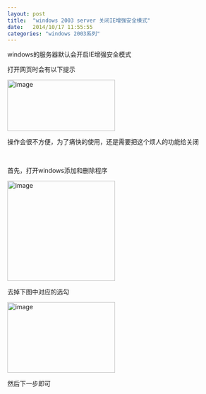```yaml
---
layout: post
title:  "windows 2003 server 关闭IE增强安全模式"
date:   2014/10/17 11:55:55
categories: "windows 2003系列"
---
```

<p>windows的服务器默认会开启IE增强安全模式</p> <p>打开网页时会有以下提示</p> <p><a href="http://francisar.github.io/images/2014-10-16/Windows-Live-Writer_windows-2003-server-_14F07_image_2.png"><img title="image" style="border-top: 0px; border-right: 0px; background-image: none; border-bottom: 0px; padding-top: 0px; padding-left: 0px; margin: 0px; border-left: 0px; display: inline; padding-right: 0px" border="0" alt="image" src="http://francisar.github.io/images/2014-10-16/Windows-Live-Writer_windows-2003-server-_14F07_image_thumb.png" width="244" height="116"></a></p> <p>操作会很不方便，为了痛快的使用，还是需要把这个烦人的功能给关闭</p> <p>&nbsp;</p> <p>首先，打开windows添加和删除程序</p> <p><a href="http://francisar.github.io/images/2014-10-16/Windows-Live-Writer_windows-2003-server-_14F07_image_4.png"><img title="image" style="border-top: 0px; border-right: 0px; background-image: none; border-bottom: 0px; padding-top: 0px; padding-left: 0px; border-left: 0px; display: inline; padding-right: 0px" border="0" alt="image" src="http://francisar.github.io/images/2014-10-16/Windows-Live-Writer_windows-2003-server-_14F07_image_thumb_1.png" width="244" height="227"></a></p> <p>去掉下图中对应的选勾</p> <p><a href="http://francisar.github.io/images/2014-10-16/Windows-Live-Writer_windows-2003-server-_14F07_image_6.png"><img title="image" style="border-top: 0px; border-right: 0px; background-image: none; border-bottom: 0px; padding-top: 0px; padding-left: 0px; border-left: 0px; display: inline; padding-right: 0px" border="0" alt="image" src="http://francisar.github.io/images/2014-10-16/Windows-Live-Writer_windows-2003-server-_14F07_image_thumb_2.png" width="244" height="160"></a></p> <p>然后下一步即可</p>